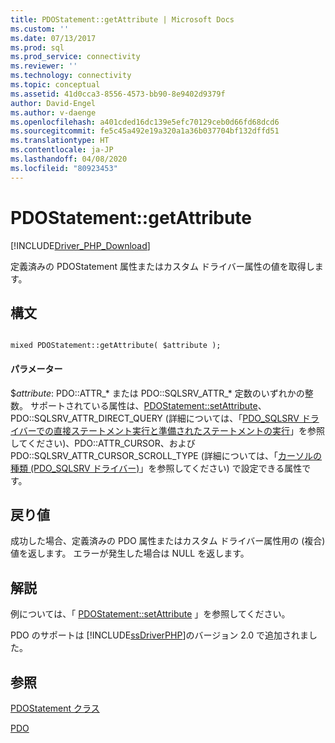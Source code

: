 ```yaml
---
title: PDOStatement::getAttribute | Microsoft Docs
ms.custom: ''
ms.date: 07/13/2017
ms.prod: sql
ms.prod_service: connectivity
ms.reviewer: ''
ms.technology: connectivity
ms.topic: conceptual
ms.assetid: 41d0cca3-8556-4573-bb90-8e9402d9379f
author: David-Engel
ms.author: v-daenge
ms.openlocfilehash: a401cded16dc139e5efc70129ceb0d66fd68dcd6
ms.sourcegitcommit: fe5c45a492e19a320a1a36b037704bf132dffd51
ms.translationtype: HT
ms.contentlocale: ja-JP
ms.lasthandoff: 04/08/2020
ms.locfileid: "80923453"
---
```

# <a name="pdostatementgetattribute"></a>PDOStatement::getAttribute
[!INCLUDE[Driver_PHP_Download](../../includes/driver_php_download.md)]

定義済みの PDOStatement 属性またはカスタム ドライバー属性の値を取得します。  
  
## <a name="syntax"></a>構文  
  
```  
  
mixed PDOStatement::getAttribute( $attribute );  
```  
  
#### <a name="parameters"></a>パラメーター  
$*attribute*: PDO::ATTR_* または PDO::SQLSRV_ATTR_\* 定数のいずれかの整数。 サポートされている属性は、[PDOStatement::setAttribute](../../connect/php/pdostatement-setattribute.md)、PDO::SQLSRV_ATTR_DIRECT_QUERY (詳細については、「[PDO_SQLSRV ドライバーでの直接ステートメント実行と準備されたステートメントの実行](../../connect/php/direct-statement-execution-prepared-statement-execution-pdo-sqlsrv-driver.md)」を参照してください)、PDO::ATTR_CURSOR、および PDO::SQLSRV_ATTR_CURSOR_SCROLL_TYPE (詳細については、「[カーソルの種類 (PDO_SQLSRV ドライバー)](../../connect/php/cursor-types-pdo-sqlsrv-driver.md)」を参照してください) で設定できる属性です。  
  
## <a name="return-value"></a>戻り値  
成功した場合、定義済みの PDO 属性またはカスタム ドライバー属性用の (複合) 値を返します。 エラーが発生した場合は NULL を返します。  
  
## <a name="remarks"></a>解説  
例については、「 [PDOStatement::setAttribute](../../connect/php/pdostatement-setattribute.md) 」を参照してください。  
  
PDO のサポートは [!INCLUDE[ssDriverPHP](../../includes/ssdriverphp_md.md)]のバージョン 2.0 で追加されました。  
  
## <a name="see-also"></a>参照  
[PDOStatement クラス](../../connect/php/pdostatement-class.md)

[PDO](https://php.net/manual/book.pdo.php)  
  

